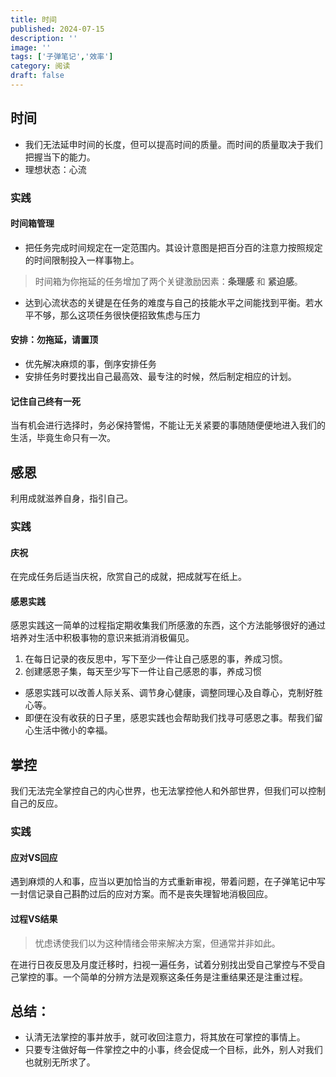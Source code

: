 ```yaml
---
title: 时间
published: 2024-07-15
description: ''
image: ''
tags: ['子弹笔记','效率']
category: 阅读
draft: false 
---
```

## 时间

- 我们无法延申时间的长度，但可以提高时间的质量。而时间的质量取决于我们把握当下的能力。
- 理想状态：心流

### 实践

#### 时间箱管理

- 把任务完成时间规定在一定范围内。其设计意图是把百分百的注意力按照规定的时间限制投入一样事物上。

> 时间箱为你拖延的任务增加了两个关键激励因素：**条理感** 和 **紧迫感**。

- 达到心流状态的关键是在任务的难度与自己的技能水平之间能找到平衡。若水平不够，那么这项任务很快便招致焦虑与压力

#### 安排：勿拖延，请置顶

- 优先解决麻烦的事，倒序安排任务
- 安排任务时要找出自己最高效、最专注的时候，然后制定相应的计划。

#### 记住自己终有一死

当有机会进行选择时，务必保持警惕，不能让无关紧要的事随随便便地进入我们的生活，毕竟生命只有一次。

## 感恩

利用成就滋养自身，指引自己。

### 实践

#### 庆祝

在完成任务后适当庆祝，欣赏自己的成就，把成就写在纸上。

#### 感恩实践

感恩实践这一简单的过程指定期收集我们所感激的东西，这个方法能够很好的通过培养对生活中积极事物的意识来抵消消极偏见。

1. 在每日记录的夜反思中，写下至少一件让自己感恩的事，养成习惯。
2. 创建感恩子集，每天至少写下一件让自己感恩的事，养成习惯

- 感恩实践可以改善人际关系、调节身心健康，调整同理心及自尊心，克制好胜心等。
- 即便在没有收获的日子里，感恩实践也会帮助我们找寻可感恩之事。帮我们留心生活中微小的幸福。

## 掌控

我们无法完全掌控自己的内心世界，也无法掌控他人和外部世界，但我们可以控制自己的反应。

### 实践

#### 应对VS回应

遇到麻烦的人和事，应当以更加恰当的方式重新审视，带着问题，在子弹笔记中写一封信记录自己斟酌过后的应对方案。而不是丧失理智地消极回应。

#### 过程VS结果

> 忧虑诱使我们以为这种情绪会带来解决方案，但通常并非如此。

在进行日夜反思及月度迁移时，扫视一遍任务，试着分别找出受自己掌控与不受自己掌控的事。一个简单的分辨方法是观察这条任务是注重结果还是注重过程。

## 总结：

- 认清无法掌控的事并放手，就可收回注意力，将其放在可掌控的事情上。
- 只要专注做好每一件掌控之中的小事，终会促成一个目标，此外，别人对我们也就别无所求了。